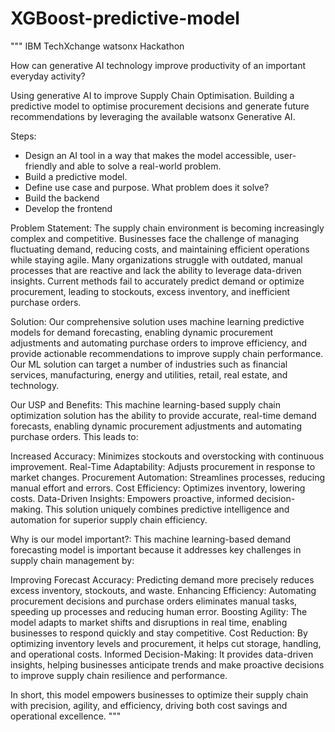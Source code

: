 # XGBoost-predictive-model

"""
IBM TechXchange watsonx Hackathon

How can generative AI technology improve productivity of an important everyday activity?

Using generative AI to improve Supply Chain Optimisation.
Building a predictive model to optimise procurement decisions and generate future recommendations by leveraging the available watsonx Generative AI.


Steps:
- Design an AI tool in a way that makes the model accessible, user-friendly and able to solve a real-world problem.
- Build a predictive model.
- Define use case and purpose. What problem does it solve?
- Build the backend
- Develop the frontend


Problem Statement:
The supply chain environment is becoming increasingly complex and competitive. 
Businesses face the challenge of managing fluctuating demand, reducing costs, and maintaining efficient operations while staying agile. 
Many organizations struggle with outdated, manual processes that are reactive and lack the ability to leverage data-driven insights.
Current methods fail to accurately predict demand or optimize procurement, leading to stockouts, excess inventory, and inefficient purchase orders. 

Solution:
Our comprehensive solution uses machine learning predictive models for demand forecasting, enabling dynamic procurement adjustments and automating purchase orders to improve efficiency, and provide actionable recommendations to improve supply chain performance.
Our ML solution can target a number of industries such as financial services, manufacturing, energy and utilities, retail, real estate, and technology.


Our USP and Benefits:
This machine learning-based supply chain optimization solution has the ability to provide accurate, real-time demand forecasts, enabling dynamic procurement adjustments and automating purchase orders. This leads to:

Increased Accuracy: Minimizes stockouts and overstocking with continuous improvement.
Real-Time Adaptability: Adjusts procurement in response to market changes.
Procurement Automation: Streamlines processes, reducing manual effort and errors.
Cost Efficiency: Optimizes inventory, lowering costs.
Data-Driven Insights: Empowers proactive, informed decision-making.
This solution uniquely combines predictive intelligence and automation for superior supply chain efficiency.


Why is our model important?:
This machine learning-based demand forecasting model is important because it addresses key challenges in supply chain management by:

Improving Forecast Accuracy: Predicting demand more precisely reduces excess inventory, stockouts, and waste.
Enhancing Efficiency: Automating procurement decisions and purchase orders eliminates manual tasks, speeding up processes and reducing human error.
Boosting Agility: The model adapts to market shifts and disruptions in real time, enabling businesses to respond quickly and stay competitive.
Cost Reduction: By optimizing inventory levels and procurement, it helps cut storage, handling, and operational costs.
Informed Decision-Making: It provides data-driven insights, helping businesses anticipate trends and make proactive decisions to improve supply chain resilience and performance.


In short, this model empowers businesses to optimize their supply chain with precision, agility, and efficiency, driving both cost savings and operational excellence.
"""
